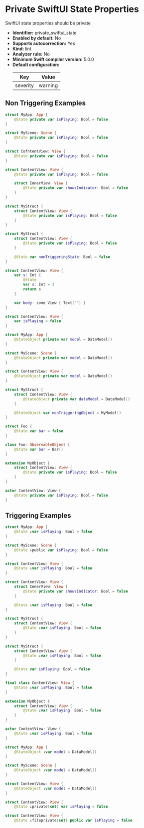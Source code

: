 # Private SwiftUI State Properties

SwiftUI state properties should be private

* **Identifier:** private_swiftui_state
* **Enabled by default:** No
* **Supports autocorrection:** Yes
* **Kind:** lint
* **Analyzer rule:** No
* **Minimum Swift compiler version:** 5.0.0
* **Default configuration:**
  <table>
  <thead>
  <tr><th>Key</th><th>Value</th></tr>
  </thead>
  <tbody>
  <tr>
  <td>
  severity
  </td>
  <td>
  warning
  </td>
  </tr>
  </tbody>
  </table>

## Non Triggering Examples

```swift
struct MyApp: App {
    @State private var isPlaying: Bool = false
}
```

```swift
struct MyScene: Scene {
    @State private var isPlaying: Bool = false
}
```

```swift
struct CofntentView: View {
    @State private var isPlaying: Bool = false
}
```

```swift
struct ContentView: View {
    @State private var isPlaying: Bool = false

    struct InnerView: View {
        @State private var showsIndicator: Bool = false
    }
}
```

```swift
struct MyStruct {
    struct ContentView: View {
        @State private var isPlaying: Bool = false
    }
}
```

```swift
struct MyStruct {
    struct ContentView: View {
        @State private var isPlaying: Bool = false
    }

    @State var nonTriggeringState: Bool = false
}
```

```swift
struct ContentView: View {
    var s: Int {
        @State
        var s: Int = 3
        return s
    }

    var body: some View { Text("") }
}
```

```swift
struct ContentView: View {
    var isPlaying = false
}
```

```swift
struct MyApp: App {
    @StateObject private var model = DataModel()
}
```

```swift
struct MyScene: Scene {
    @StateObject private var model = DataModel()
}
```

```swift
struct ContentView: View {
    @StateObject private var model = DataModel()
}
```

```swift
struct MyStruct {
    struct ContentView: View {
        @StateObject private var dataModel = DataModel()
    }

    @StateObject var nonTriggeringObject = MyModel()
}
```

```swift
struct Foo {
    @State var bar = false
}
```

```swift
class Foo: ObservableObject {
    @State var bar = Bar()
}
```

```swift
extension MyObject {
    struct ContentView: View {
        @State private var isPlaying: Bool = false
    }
}
```

```swift
actor ContentView: View {
    @State private var isPlaying: Bool = false
}
```

## Triggering Examples

```swift
struct MyApp: App {
    @State ↓var isPlaying: Bool = false
}
```

```swift
struct MyScene: Scene {
    @State ↓public var isPlaying: Bool = false
}
```

```swift
struct ContentView: View {
    @State ↓var isPlaying: Bool = false
}
```

```swift
struct ContentView: View {
    struct InnerView: View {
        @State private var showsIndicator: Bool = false
    }

    @State ↓var isPlaying: Bool = false
}
```

```swift
struct MyStruct {
    struct ContentView: View {
        @State ↓var isPlaying: Bool = false
    }
}
```

```swift
struct MyStruct {
    struct ContentView: View {
        @State ↓var isPlaying: Bool = false
    }

    @State var isPlaying: Bool = false
}
```

```swift
final class ContentView: View {
    @State ↓var isPlaying: Bool = false
}
```

```swift
extension MyObject {
    struct ContentView: View {
        @State ↓var isPlaying: Bool = false
    }
}
```

```swift
actor ContentView: View {
    @State ↓var isPlaying: Bool = false
}
```

```swift
struct MyApp: App {
    @StateObject ↓var model = DataModel()
}
```

```swift
struct MyScene: Scene {
    @StateObject ↓var model = DataModel()
}
```

```swift
struct ContentView: View {
    @StateObject ↓var model = DataModel()
}
```

```swift
struct ContentView: View {
    @State ↓private(set) var isPlaying = false
```

```swift
struct ContentView: View {
    @State ↓fileprivate(set) public var isPlaying = false
```